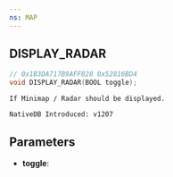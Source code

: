 ```yaml
---
ns: MAP
---
```

## DISPLAY_RADAR

```c
// 0x1B3DA717B9AFF828 0x52816BD4
void DISPLAY_RADAR(BOOL toggle);
```

```
If Minimap / Radar should be displayed.

NativeDB Introduced: v1207
```

## Parameters
* **toggle**:
